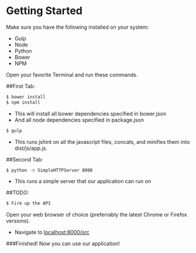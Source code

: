 # Getting Started

Make sure you have the following installed on your system:
* Gulp
* Node
* Python
* Bower
* NPM

Open your favorite Terminal and run these commands.

##First Tab:
```sh
$ bower install
$ npm install
```
* This will install all bower dependencies specified in bower.json
* And all node dependencies specified in package.json

```sh
$ gulp
```
* This runs jshint on all the javascript files, concats, and minifies them into dist/js/app.js.

##Second Tab:
```sh
$ python -m SimpleHTTPServer 8000
```
* This runs a simple server that our application can run on

##TODO:
```sh
$ Fire up the API
```

Open your web browser of choice (preferrably the latest Chrome or Firefox versions).

-   Navigate to [localhost:8000/src]

###Finished! Now you can use our application!



[localhost:8000/src]:localhost:8000/src
